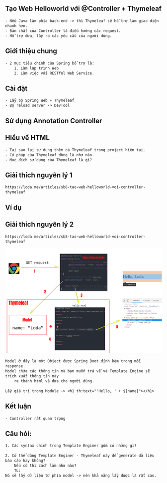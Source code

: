 ## Tạo Web Helloworld với @Controller + Thymeleaf
    - Nếu Java làm phía back-end -> thì Thymeleaf sẽ hỗ trợ làm giao diện nhanh hơn.
    - Bản chất của Controller là điều hướng các request.
    - Hỗ trợ đưa, lấy ra các yêu cầu của người dùng.

## Giới thiệu chung
    - 2 mục tiêu chính của Spring bổ trợ là:
        1. Làm lập trình Web
        2. Làm việc với RESTful Web Service.


## Cài đặt
    - Lấy bộ Spring Web + Thymeleaf
    - Bộ reload server -> DevTool


## Sử dụng Annotation Controller


## Hiểu về HTML
    - Tại sao lại sử dụng thêm cả Thymeleaf trong project hiện tại.
    - Cú pháp của Thymeleaf dùng là như nào.
    - Mục đích sử dụng của Thymeleaf là gì?

## Giải thích nguyên lý 1
    https://loda.me/articles/sb8-tao-web-helloworld-voi-controller-thymeleaf

    
## Ví dụ


## Giải thích nguyên lý 2
    https://loda.me/articles/sb8-tao-web-helloworld-voi-controller-thymeleaf
![img.png](img.png)
    
    Model ở đây là một Object được Spring Boot đính kèm trong mỗi response.
    Model chứa các thông tin mà bạn muốn trả về và Template Engine sẽ trích xuất thông tin này
        ra thành html và đưa cho người dùng.
    
    Lấy giá trị trong Module -> <h1 th:text="'Hello, ' + ${name}"></h1>
    
    
## Kết luận
    - Controller rất quan trọng

## Câu hỏi:
    1. Các syntax chính trong Template Enginer gồm có những gì?
    
    2. Có thể dùng Template Enginer - Thymeleaf này để generate dữ liệu báo cáo hay không?
        Nếu có thì cách làm như nào?
        TL:
    Nó sẽ lấy dữ liệu từ phía model -> nên khả năng lấy được là rất cao.
    